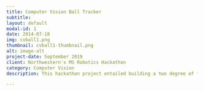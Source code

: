 ```yaml
---
title: Computer Vision Ball Tracker
subtitle: 
layout: default
modal-id: 1
date: 2014-07-18
img: cvball1.png
thumbnail: cvball1-thumbnail.png
alt: image-alt
project-date: September 2019
client: Northwestern's MS Robotics Hackathon
category: Computer Vision
description: This hackathon project entailed building a two degree of freedom webcam tripod to track a colored object. Using Python and OpenCV, it is configured to track an object the approximate color of an orange ping pong ball. For more information, feel free to observe the scripts on GitHub (https://github.com/marcelbonnici/Ball-Tracker) or watch the brief YouTube video (https://www.youtube.com/watch?v=qhr6fgW47a8).

---
```

